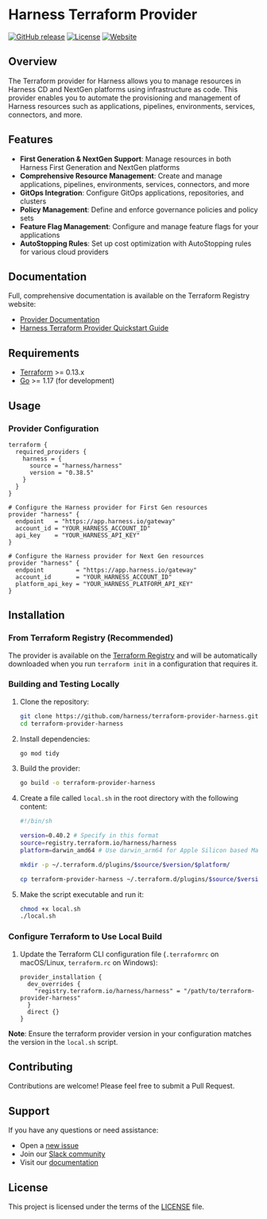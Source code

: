 # Harness Terraform Provider

[![GitHub release](https://img.shields.io/github/v/release/harness/terraform-provider-harness)](https://github.com/harness/terraform-provider-harness/releases)
[![License](https://img.shields.io/github/license/harness/terraform-provider-harness)](LICENSE.md)
[![Website](https://img.shields.io/badge/website-harness.io-blue)](https://harness.io)

## Overview

The Terraform provider for Harness allows you to manage resources in Harness CD and NextGen platforms using infrastructure as code. This provider enables you to automate the provisioning and management of Harness resources such as applications, pipelines, environments, services, connectors, and more.

## Features

- **First Generation & NextGen Support**: Manage resources in both Harness First Generation and NextGen platforms
- **Comprehensive Resource Management**: Create and manage applications, pipelines, environments, services, connectors, and more
- **GitOps Integration**: Configure GitOps applications, repositories, and clusters
- **Policy Management**: Define and enforce governance policies and policy sets
- **Feature Flag Management**: Configure and manage feature flags for your applications
- **AutoStopping Rules**: Set up cost optimization with AutoStopping rules for various cloud providers

## Documentation

Full, comprehensive documentation is available on the Terraform Registry website:

- [Provider Documentation](https://registry.terraform.io/providers/harness/harness/latest/docs)
- [Harness Terraform Provider Quickstart Guide](https://docs.harness.io/article/7cude5tvzh-harness-terraform-provider)

## Requirements

- [Terraform](https://www.terraform.io/downloads.html) >= 0.13.x
- [Go](https://golang.org/doc/install) >= 1.17 (for development)

## Usage

### Provider Configuration

```hcl
terraform {
  required_providers {
    harness = {
      source = "harness/harness"
      version = "0.38.5"
    }
  }
}

# Configure the Harness provider for First Gen resources
provider "harness" {
  endpoint   = "https://app.harness.io/gateway"
  account_id = "YOUR_HARNESS_ACCOUNT_ID"
  api_key    = "YOUR_HARNESS_API_KEY"
}

# Configure the Harness provider for Next Gen resources
provider "harness" {
  endpoint         = "https://app.harness.io/gateway"
  account_id       = "YOUR_HARNESS_ACCOUNT_ID"
  platform_api_key = "YOUR_HARNESS_PLATFORM_API_KEY"
}
```

## Installation

### From Terraform Registry (Recommended)

The provider is available on the [Terraform Registry](https://registry.terraform.io/providers/harness/harness/latest) and will be automatically downloaded when you run `terraform init` in a configuration that requires it.

### Building and Testing Locally

1. Clone the repository:
   ```sh
   git clone https://github.com/harness/terraform-provider-harness.git
   cd terraform-provider-harness
   ```

2. Install dependencies:
   ```sh
   go mod tidy
   ```

3. Build the provider:
   ```sh
   go build -o terraform-provider-harness
   ```

4. Create a file called `local.sh` in the root directory with the following content:
   ```sh
   #!/bin/sh

   version=0.40.2 # Specify in this format
   source=registry.terraform.io/harness/harness
   platform=darwin_amd64 # Use darwin_arm64 for Apple Silicon based Mac

   mkdir -p ~/.terraform.d/plugins/$source/$version/$platform/

   cp terraform-provider-harness ~/.terraform.d/plugins/$source/$version/$platform/terraform-provider-harness
   ```

5. Make the script executable and run it:
   ```sh
   chmod +x local.sh
   ./local.sh
   ```

### Configure Terraform to Use Local Build

1. Update the Terraform CLI configuration file (`.terraformrc` on macOS/Linux, `terraform.rc` on Windows):
   ```hcl
   provider_installation {
     dev_overrides {
       "registry.terraform.io/harness/harness" = "/path/to/terraform-provider-harness"
     }
     direct {}
   }
   ```
**Note**: Ensure the terraform provider version in your configuration matches the version in the `local.sh` script.

## Contributing

Contributions are welcome! Please feel free to submit a Pull Request.

## Support

If you have any questions or need assistance:

- Open a [new issue](https://github.com/harness/terraform-provider-harness/issues/new)
- Join our [Slack community](https://harnesscommunity.slack.com/archives/C02G9CUNF1S)
- Visit our [documentation](https://docs.harness.io)

## License

This project is licensed under the terms of the [LICENSE](LICENSE.md) file.
